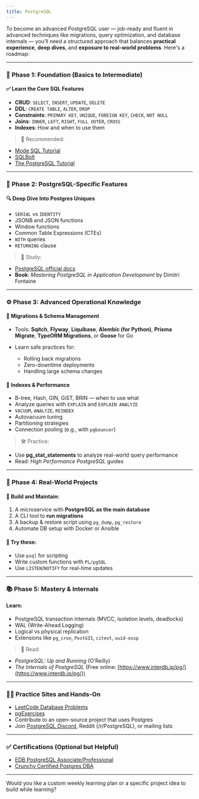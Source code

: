 ```yaml
---
title: PostgreSQL
---
```


To become an advanced PostgreSQL user — job-ready and fluent in advanced techniques like migrations, query optimization, and database internals — you’ll need a structured approach that balances **practical experience**, **deep dives**, and **exposure to real-world problems**. Here's a roadmap:

---

### 🔧 **Phase 1: Foundation (Basics to Intermediate)**

#### ✅ **Learn the Core SQL Features**

* **CRUD**: `SELECT`, `INSERT`, `UPDATE`, `DELETE`
* **DDL**: `CREATE TABLE`, `ALTER`, `DROP`
* **Constraints**: `PRIMARY KEY`, `UNIQUE`, `FOREIGN KEY`, `CHECK`, `NOT NULL`
* **Joins**: `INNER`, `LEFT`, `RIGHT`, `FULL OUTER`, `CROSS`
* **Indexes**: How and when to use them

> 📘 Recommended:

* [Mode SQL Tutorial](https://mode.com/sql-tutorial/)
* [SQLBolt](https://sqlbolt.com/)
* [The PostgreSQL Tutorial](https://www.postgresqltutorial.com/)

---

### 🧱 **Phase 2: PostgreSQL-Specific Features**

#### 🔍 **Deep Dive Into Postgres Uniques**

* `SERIAL` vs `IDENTITY`
* JSONB and JSON functions
* Window functions
* Common Table Expressions (CTEs)
* `WITH` queries
* `RETURNING` clause

> 📘 Study:

* [PostgreSQL official docs](https://www.postgresql.org/docs/)
* **Book**: *Mastering PostgreSQL in Application Development* by Dimitri Fontaine

---

### ⚙️ **Phase 3: Advanced Operational Knowledge**

#### 🚀 **Migrations & Schema Management**

* Tools: **Sqitch**, **Flyway**, **Liquibase**, **Alembic (for Python)**, **Prisma Migrate**, **TypeORM Migrations**, or **Goose** for Go
* Learn safe practices for:

  * Rolling back migrations
  * Zero-downtime deployments
  * Handling large schema changes

#### 📐 **Indexes & Performance**

* B-tree, Hash, GIN, GiST, BRIN — when to use what
* Analyze queries with `EXPLAIN` and `EXPLAIN ANALYZE`
* `VACUUM`, `ANALYZE`, `REINDEX`
* Autovacuum tuning
* Partitioning strategies
* Connection pooling (e.g., with `pgbouncer`)

> 🛠 Practice:

* Use **pg\_stat\_statements** to analyze real-world query performance
* Read: *High Performance PostgreSQL* guides

---

### 🧪 **Phase 4: Real-World Projects**

#### 🔧 Build and Maintain:

1. A microservice with **PostgreSQL as the main database**
2. A CLI tool to **run migrations**
3. A backup & restore script using `pg_dump`, `pg_restore`
4. Automate DB setup with Docker or Ansible

#### 🧠 Try these:

* Use `psql` for scripting
* Write custom functions with `PL/pgSQL`
* Use `LISTEN`/`NOTIFY` for real-time updates

---

### 📚 **Phase 5: Mastery & Internals**

#### Learn:

* PostgreSQL transaction internals (MVCC, isolation levels, deadlocks)
* WAL (Write-Ahead Logging)
* Logical vs physical replication
* Extensions like `pg_cron`, `PostGIS`, `citext`, `uuid-ossp`

> 📘 Read:

* *PostgreSQL: Up and Running* (O'Reilly)
* *The Internals of PostgreSQL* (Free online: [https://www.interdb.jp/pg/](https://www.interdb.jp/pg/))

---

### 👨‍🔧 **Practice Sites and Hands-On**

* [LeetCode Database Problems](https://leetcode.com/problemset/database/)
* [pgExercises](https://pgexercises.com/)
* Contribute to an open-source project that uses Postgres
* Join [PostgreSQL Discord](https://discord.gg/postgresql), Reddit (/r/PostgreSQL), or mailing lists

---

### ✅ Certifications (Optional but Helpful)

* [EDB PostgreSQL Associate/Professional](https://www.enterprisedb.com/services/training/certification)
* [Crunchy Certified Postgres DBA](https://www.crunchydata.com/)

---

Would you like a custom weekly learning plan or a specific project idea to build while learning?
